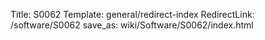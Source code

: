 Title: S0062
Template: general/redirect-index
RedirectLink: /software/S0062
save_as: wiki/Software/S0062/index.html